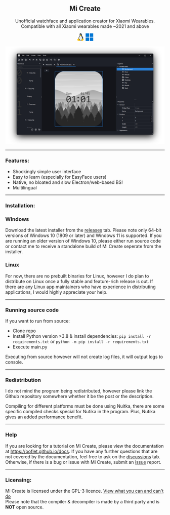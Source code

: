 <br />
<h2 align="center"> Mi Create </h2>
<p align="center"> Unofficial watchface and application creator for Xiaomi Wearables. Compatible with all Xiaomi wearables made ~2021 and above </p>

<p align="center">
    <img src="images/linux.png" alt="linux">
    <img src="images/windows.png" alt="linux">
</p>

![window](images/window.png)

---

### Features:
- Shockingly simple user interface
- Easy to learn (especially for EasyFace users)
- Native, no bloated and slow Electron/web-based BS!
- Multilingual

---

### Installation:

### Windows
Download the latest installer from the [releases](https://github.com/ooflet/Mi-Create/releases) tab. Please note only 64-bit versions of Windows 10 (1809 or later) and Windows 11 is supported. If you are running an older version of Windows 10, please either run source code or contact me to receive a standalone build of Mi Create seperate from the installer.

### Linux
For now, there are no prebuilt binaries for Linux, however I do plan to distribute on Linux once a fully stable and feature-rich release is out. If there are any Linux app maintainers who have experience in distributing applications, I would highly appreciate your help.

---

### Running source code
If you want to run from source:
- Clone repo
- Install Python version >3.8 & install dependencies:
`pip install -r requirements.txt` or `python -m pip install -r requirements.txt`
- Execute main.py

Executing from source however will not create log files, it will output logs to console.

---

### Redistribution

I do not mind the program being redistributed, however please link the Github repository somewhere whether it be the post or the description.

Compiling for different platforms must be done using Nuitka, there are some specific compiled checks special for Nutika in the program. Plus, Nutika gives an added performance benefit.

---

### Help
If you are looking for a tutorial on Mi Create, please view the documentation at https://ooflet.github.io/docs. If you have any further questions that are not covered by the documentation, feel free to ask on the [discussions](https://github.com/ooflet/Mi-Create/discussions) tab. Otherwise, if there is a bug or issue with Mi Create, submit an [issue](https://github.com/ooflet/Mi-Create/issues) report.

---

### Licensing:
Mi Create is licensed under the GPL-3 licence. [View what you can and can't do](https://gist.github.com/kn9ts/cbe95340d29fc1aaeaa5dd5c059d2e60)   
Please note that the compiler & decompiler is made by a third party and is **NOT** open source.